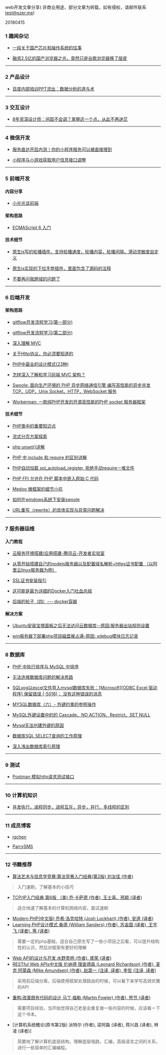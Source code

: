 web开发文章分享( 非商业用途，部分文章为转载，如有侵权，请邮件联系 test@szer.me)

20180415

### 1 趣闻杂记

- [一段关于国产芯片和操作系统的往事](https://mp.weixin.qq.com/s/w63uRu-yT12Pmt9GYiNDvQ)

- [融资2.5亿的国产浏览器之光，竟然只是谷歌浏览器换了层皮](https://mp.weixin.qq.com/s/8N-a68KEeJQM3FzQi_eYyg)

---------
### 2 产品设计

- [百度内部培训PPT流出：数据分析的道与术](https://mp.weixin.qq.com/s/pQKBd6paibNcLt8odAKfqw)

----------  
### 3 交互设计

- [8年资深设计师：间距不会调？掌握这一个点，从此不再迷茫](https://mp.weixin.qq.com/s/LwIH_EIXqIXp3-D5qAF5Tw)

----------  
### 4 微信开发

- [服务直达开启内测！你的小程序服务可以被直接搜到](https://mp.weixin.qq.com/s/UPF-I8BhAUCIjk0K91_x8Q) 

- [小程序与小游戏获取用户信息接口调整](https://mp.weixin.qq.com/cgi-bin/announce?action=getannouncement&announce_id=11524128456FDRhq&version=6206021b&lang=zh_CN&ascene=1&devicetype=Windows+10&winzoom=1)

----------  
### 5 前端开发

#### 内容分享

- [小光光谈前端](https://segmentfault.com/a/1190000015796055)


#### 架构思路

- [ECMAScript 6 入门](http://es6.ruanyifeng.com/#README)

#### 技术细节

- [原生js写的轮播插件，支持轮播速度，轮播内容，轮播间隔，滑动灵敏度自定义](https://github.com/jgchenu/slide.js)

- [原生js实现的下拉手势插件，里面包含了源码的注释](https://github.com/jgchenu/dropDown)

- [不要再问我跨域的问题了](https://segmentfault.com/a/1190000015597029)


----------  
### 6 后端开发

#### 架构思路

- [gitflow开发流程学习(第一部分)](https://www.imooc.com/article/35001)

- [gitflow开发流程学习(第二部分)](https://www.imooc.com/article/36544)

- [深入理解 MVC](https://zhuanlan.zhihu.com/p/35680070)

- [关于Http协议，你必须要知道的](https://www.imooc.com/article/255877)

- [PHP中最全的设计模式(23种)](https://my.oschina.net/botkenni/blog/1603660)

- [怎样深入了解和学习前端 MVC 架构？](https://www.zhihu.com/question/20135390)

- [Swoole: 面向生产环境的 PHP 异步网络通信引擎 编写高性能的异步并发 TCP、UDP、Unix Socket、HTTP，WebSocket 服务](https://linkeddestiny.gitbooks.io/easy-swoole/content/book/preface.html)

- [Workerman: 一款纯PHP开发的开源高性能的PHP socket 服务器框架](http://doc.workerman.net/)

#### 技术细节

- [PHP类中的重要知识点](https://blog.csdn.net/u011871037/article/details/51580008) 

- [流式分页方案探索](https://aotu.io/notes/2017/06/27/infinite-scrolling/index.html)

- [php unset()详解](https://blog.csdn.net/belen_xue/article/details/53555798)

- [PHP 中 include 和 require 的区别详解](http://www.runoob.com/w3cnote/php-different-include-and-require.html)

- [PHP自动加载 spl_autoload_register, 拒绝手动require一堆文件](https://blog.csdn.net/zhou16333/article/details/71305985)

- [PHP FFI 允许在 PHP 脚本中嵌入原始 C 代码](https://mp.weixin.qq.com/s/nBwvmw3vQ67FU3hLCyGudw)

- [Medoo 微框架的细节小坑](https://blog.csdn.net/parrysms/article/details/79198276)

- [如何在windows系统下安装swoole](https://www.cnblogs.com/itsuibi/p/8995137.html)

- [URL重写（rewrite）的具体实现与异常问题解决](http://exp.szer.me/parry/blog/wordpress/index.php/2018/08/27/rewrite/)




----------  
### 7 服务器运维

#### 入门教程

- [云服务环境搭建/应用搭建-腾讯云-开发者实验室](https://cloud.tencent.com/developer/labs/gallery)

- [从零开始搭建自己的nodejs服务器以及配置域名解析+https证书配置 （以阿里云linux服务器为例）](https://segmentfault.com/a/1190000014380487)

- [SSL证书安装指引](https://cloud.tencent.com/document/product/400/4143)

- [这可能是最为详细的Docker入门吐血总结](https://www.imooc.com/article/255015)

- [后端的轮子（四）--- docker容器](https://segmentfault.com/a/1190000006245007)

#### 解决方案

- [ Ubuntu安装宝塔面板之后无法访问云数据库--原因:服务器出站规则设置](https://blog.csdn.net/parrysms/article/details/79606582)

- [ win服务器下部署php项目磁盘被占满-原因: xdebug模块日志记录 ](https://blog.csdn.net/parrysms/article/details/78588376)

----------  
### 8 数据库

- [PHP 中执行排序与 MySQL 中排序 ](http://dbanotes.net/arch/php_mysql_sort.html)

- [无法连接数据库问题的解决思路](https://blog.csdn.net/parrysms/article/details/79797475)

- [SQLyog以excel文件导入mysql数据库失败：[Microsoft][ODBC Excel 驱动程序] 保留错误 (-5016)； 没有这种错误的消息](https://blog.csdn.net/parrysms/article/details/78592479)

- [MYSQL数据库（六）- 外键约束的参照操作](https://blog.csdn.net/bobo89455100/article/details/72882872)

- [MySQL外键设置中的的 Cascade、NO ACTION、Restrict、SET NULL](https://blog.csdn.net/tolcf/article/details/39034169)

- [Mysql无法创建外键的原因](https://blog.csdn.net/wangpeng047/article/details/19624351)

- [数据库SQL SELECT查询的工作原理](http://www.nowamagic.net/librarys/veda/detail/1923)

- [深入浅出数据库索引原理](https://www.cnblogs.com/aspwebchh/p/6652855.html)

----------  
### 9 测试

- [Postman 模拟http请求测试接口](https://zhuanlan.zhihu.com/p/37853392)

---------
### 10 计算机知识

- [并发执行，进程同步，进程互斥，异步，并行，多线程的区别](https://blog.csdn.net/yjk13703623757/article/details/78029206)

---------
### 11 成员博客

- [jgchen](http://jgchen.xin)

- [ParrySMS](http://exp.szer.me/parry/blog/wordpress/)
 

 ---------
 
### 12 书籍推荐

- [算法艺术与信息学竞赛:算法竞赛入门经典(第2版) 刘汝佳 (作者)](https://www.amazon.cn/dp/B00KVZ43PW/ref=sr_1_1?s=books&ie=UTF8&qid=1542965220)
>入门速刷，了解基本的小技巧

- [TCP/IP入门经典 第6版 （美) 乔·卡萨德 (作者), 王士喜、邢颖 (译者)](https://www.amazon.cn/dp/B07CPC39HK/ref=sr_1_1?ie=UTF8&qid=1542964350)
>适合快速了解基本的计算机网络内容，面试速刷


- [Modern PHP(中文版) 乔希·洛克哈特 (Josh Lockhart) (作者), 安道 (译者)](https://www.amazon.cn/dp/B016MGW5G2/ref=sr_1_1?ie=UTF8&qid=1542964533)
- [Learning PHP设计模式 桑德 (William Sanders) (作者), 苏金国 (译者), 王宇飞 (译者), 等 (译者)](https://www.amazon.cn/dp/B00IJR2O9Q/ref=sr_1_1?ie=UTF8&qid=1542964732)
>需要一定的php基础，适合自己原生写了一些小项目之后看，可以提升结构性的认识，然后对框架有更好的理解


- [Web API的设计与开发 水野贵明 (作者), 盛荣 (译者)](https://www.amazon.cn/dp/B071GB3SLQ/ref=sr_1_1?s=books&ie=UTF8&qid=1542965015)
- [RESTful Web APIs中文版 伦纳德·理查德森 (Leonard Richardson) (作者), 麦克·阿蒙森 (Mike Amundsen) (作者), 赵震一 (注译, 译者), 李哲 (注译, 译者)](https://www.amazon.cn/dp/B00KWGEI64/ref=sr_1_5?s=books&ie=UTF8&qid=1542965134)
>采用前后端分离，后端使用框架处理路由的时候，可以看下来学写高效优雅的API


- [重构:改善既有代码的设计 马丁·福勒 (Martin Fowler) (作者), 熊节 (译者)](https://www.amazon.cn/dp/B011LPUB42/ref=sr_1_1?s=books&ie=UTF8&qid=1542964920)
>需要项目经验，当开始觉得自己老是会重复做一些内容的时候，应该看一下这个书本。


- [计算机系统概论(原书第2版) 派特尔 (作者), 梁阿磊 (译者), 蒋兴昌 (译者), 林凌 (译者)]
>简要地了解计算机底层结构，理解底层电路，汇编，高级语言之间的关系，进行一些简单的汇编编程。